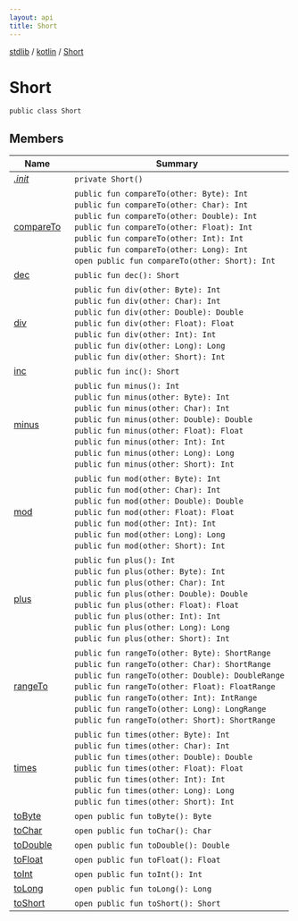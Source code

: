 ```yaml
---
layout: api
title: Short
---
```

[stdlib](../../index.html) / [kotlin](../index.html) / [Short](index.html)

# Short

```
public class Short
```
## Members
| Name | Summary |
|------|---------|
|[*.init*](_init_.html)|&nbsp;&nbsp;`private Short()`<br>|
|[compareTo](compareTo.html)|&nbsp;&nbsp;`public fun compareTo(other: Byte): Int`<br>&nbsp;&nbsp;`public fun compareTo(other: Char): Int`<br>&nbsp;&nbsp;`public fun compareTo(other: Double): Int`<br>&nbsp;&nbsp;`public fun compareTo(other: Float): Int`<br>&nbsp;&nbsp;`public fun compareTo(other: Int): Int`<br>&nbsp;&nbsp;`public fun compareTo(other: Long): Int`<br>&nbsp;&nbsp;`open public fun compareTo(other: Short): Int`<br>|
|[dec](dec.html)|&nbsp;&nbsp;`public fun dec(): Short`<br>|
|[div](div.html)|&nbsp;&nbsp;`public fun div(other: Byte): Int`<br>&nbsp;&nbsp;`public fun div(other: Char): Int`<br>&nbsp;&nbsp;`public fun div(other: Double): Double`<br>&nbsp;&nbsp;`public fun div(other: Float): Float`<br>&nbsp;&nbsp;`public fun div(other: Int): Int`<br>&nbsp;&nbsp;`public fun div(other: Long): Long`<br>&nbsp;&nbsp;`public fun div(other: Short): Int`<br>|
|[inc](inc.html)|&nbsp;&nbsp;`public fun inc(): Short`<br>|
|[minus](minus.html)|&nbsp;&nbsp;`public fun minus(): Int`<br>&nbsp;&nbsp;`public fun minus(other: Byte): Int`<br>&nbsp;&nbsp;`public fun minus(other: Char): Int`<br>&nbsp;&nbsp;`public fun minus(other: Double): Double`<br>&nbsp;&nbsp;`public fun minus(other: Float): Float`<br>&nbsp;&nbsp;`public fun minus(other: Int): Int`<br>&nbsp;&nbsp;`public fun minus(other: Long): Long`<br>&nbsp;&nbsp;`public fun minus(other: Short): Int`<br>|
|[mod](mod.html)|&nbsp;&nbsp;`public fun mod(other: Byte): Int`<br>&nbsp;&nbsp;`public fun mod(other: Char): Int`<br>&nbsp;&nbsp;`public fun mod(other: Double): Double`<br>&nbsp;&nbsp;`public fun mod(other: Float): Float`<br>&nbsp;&nbsp;`public fun mod(other: Int): Int`<br>&nbsp;&nbsp;`public fun mod(other: Long): Long`<br>&nbsp;&nbsp;`public fun mod(other: Short): Int`<br>|
|[plus](plus.html)|&nbsp;&nbsp;`public fun plus(): Int`<br>&nbsp;&nbsp;`public fun plus(other: Byte): Int`<br>&nbsp;&nbsp;`public fun plus(other: Char): Int`<br>&nbsp;&nbsp;`public fun plus(other: Double): Double`<br>&nbsp;&nbsp;`public fun plus(other: Float): Float`<br>&nbsp;&nbsp;`public fun plus(other: Int): Int`<br>&nbsp;&nbsp;`public fun plus(other: Long): Long`<br>&nbsp;&nbsp;`public fun plus(other: Short): Int`<br>|
|[rangeTo](rangeTo.html)|&nbsp;&nbsp;`public fun rangeTo(other: Byte): ShortRange`<br>&nbsp;&nbsp;`public fun rangeTo(other: Char): ShortRange`<br>&nbsp;&nbsp;`public fun rangeTo(other: Double): DoubleRange`<br>&nbsp;&nbsp;`public fun rangeTo(other: Float): FloatRange`<br>&nbsp;&nbsp;`public fun rangeTo(other: Int): IntRange`<br>&nbsp;&nbsp;`public fun rangeTo(other: Long): LongRange`<br>&nbsp;&nbsp;`public fun rangeTo(other: Short): ShortRange`<br>|
|[times](times.html)|&nbsp;&nbsp;`public fun times(other: Byte): Int`<br>&nbsp;&nbsp;`public fun times(other: Char): Int`<br>&nbsp;&nbsp;`public fun times(other: Double): Double`<br>&nbsp;&nbsp;`public fun times(other: Float): Float`<br>&nbsp;&nbsp;`public fun times(other: Int): Int`<br>&nbsp;&nbsp;`public fun times(other: Long): Long`<br>&nbsp;&nbsp;`public fun times(other: Short): Int`<br>|
|[toByte](toByte.html)|&nbsp;&nbsp;`open public fun toByte(): Byte`<br>|
|[toChar](toChar.html)|&nbsp;&nbsp;`open public fun toChar(): Char`<br>|
|[toDouble](toDouble.html)|&nbsp;&nbsp;`open public fun toDouble(): Double`<br>|
|[toFloat](toFloat.html)|&nbsp;&nbsp;`open public fun toFloat(): Float`<br>|
|[toInt](toInt.html)|&nbsp;&nbsp;`open public fun toInt(): Int`<br>|
|[toLong](toLong.html)|&nbsp;&nbsp;`open public fun toLong(): Long`<br>|
|[toShort](toShort.html)|&nbsp;&nbsp;`open public fun toShort(): Short`<br>|
